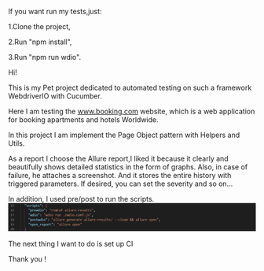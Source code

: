 If you want run my tests,just:

1.Clone the project,

2.Run "npm install",

3.Run "npm run wdio".

Hi!

This is my Pet project dedicated to automated testing on such a framework WebdriverIO with Cucumber.

Here I am testing the www.booking.com website, which is a web application for booking apartments and hotels Worldwide.

In this project I am implement the Page Object pattern with Helpers and Utils.

As a report I choose the Allure report,I liked it because it clearly and beautifully shows detailed statistics in the form of graphs. Also, in case of failure, he attaches a screenshot. And it stores the entire history with triggered parameters. If desired, you can set the severity and so on...

In addition, I used pre/post to run the scripts.
![Screenshot reporter result](https://github.com/GarinaKristina/PET_project_WebDriverIO_Cucumber_booking/blob/main/scripts.jpg)

The next thing I want to do is set up CI

Thank you !
